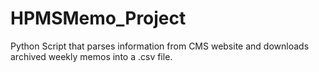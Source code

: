 # HPMSMemo_Project
Python Script that parses information from CMS website and downloads archived weekly memos into a .csv file.
